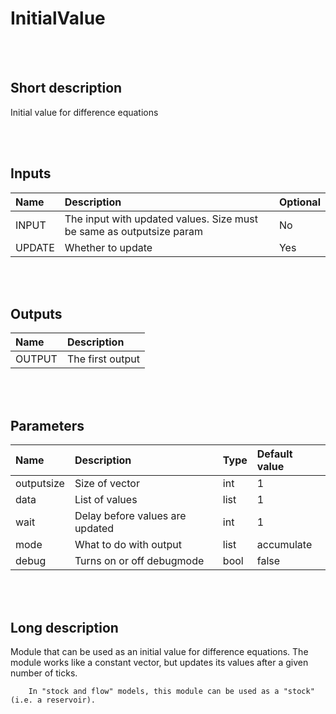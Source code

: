 # InitialValue


<br><br>
## Short description

Initial value for difference equations

<br><br>

## Inputs

|Name|Description|Optional|
|:----|:-----------|:-------|
|INPUT|The input with updated values. Size must be same as outputsize param|No|
|UPDATE|Whether to update|Yes|

<br><br>

## Outputs

|Name|Description|
|:----|:-----------|
|OUTPUT|The first output|

<br><br>

## Parameters

|Name|Description|Type|Default value|
|:----|:-----------|:----|:-------------|
|outputsize|Size of vector|int|1|
|data|List of values|list|1|
|wait|Delay before values are updated|int|1|
|mode|What to do with output|list|accumulate|
|debug|Turns on or off debugmode|bool|false|

<br><br>
## Long description
Module that can be used as an initial value for difference equations.
		The module works like a constant vector, but updates its values after a given number of ticks.

		
		In "stock and flow" models, this module can be used as a "stock" (i.e. a reservoir).